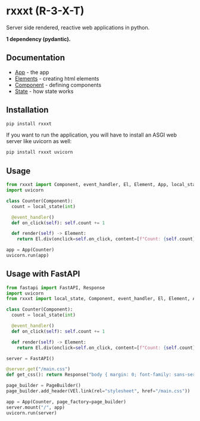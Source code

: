 # rxxxt (R-3-X-T)
Server side rendered, reactive web applications in python.

**1 dependency (pydantic).**

## Documentation
- [App](https://leopf.github.io/rxxxt/app/) - the app
- [Elements](https://leopf.github.io/rxxxt/elements/) - creating html elements
- [Component](https://leopf.github.io/rxxxt/component/) - defining components
- [State](https://leopf.github.io/rxxxt/state/) - how state works

## Installation

```bash
pip install rxxxt
```

If you want to run the application, you will have to install an ASGI web server like uvicorn as well:
```bash
pip install rxxxt uvicorn
```

## Usage
```python
from rxxxt import Component, event_handler, El, Element, App, local_state
import uvicorn

class Counter(Component):
  count = local_state(int)

  @event_handler()
  def on_click(self): self.count += 1

  def render(self) -> Element:
    return El.div(onclick=self.on_click, content=[f"Count: {self.count}"])

app = App(Counter)
uvicorn.run(app)
```

## Usage with FastAPI
```python
from fastapi import FastAPI, Response
import uvicorn
from rxxxt import local_state, Component, event_handler, El, Element, App, PageBuilder, VEl

class Counter(Component):
  count = local_state(int)

  @event_handler()
  def on_click(self): self.count += 1

  def render(self) -> Element:
    return El.div(onclick=self.on_click, content=[f"Count: {self.count}"])

server = FastAPI()

@server.get("/main.css")
def get_css(): return Response("body { margin: 0; font-family: sans-serif; }", media_type="text/css")

page_builder = PageBuilder()
page_builder.add_header(VEl.link(rel="stylesheet", href="/main.css"))

app = App(Counter, page_factory=page_builder)
server.mount("/", app)
uvicorn.run(server)
```
